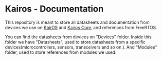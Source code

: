 # Kairos - Documentation

This repository is meant to store all datasheets and documentation from devices
we use on [KairOS](https://gitlab.com/kairos-dev/system) and [Kairos Core](https://gitlab.com/kairos-dev/core), and references from FreeRTOS.

You can find the datasheets from devices on "Devices" folder. Inside this folder we have "Datasheets", used to store datasheets from a specific devices(microcontrollers, sensors, transceivers and so on.).
And "Modules" folder, used to store references from modules we used.


